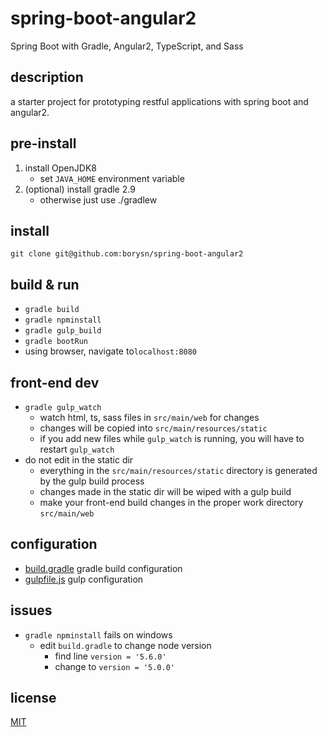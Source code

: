 # spring-boot-angular2
Spring Boot with Gradle, Angular2, TypeScript, and Sass

## description
a starter project for prototyping restful applications with spring boot and angular2.

## pre-install
1. install OpenJDK8
    - set `JAVA_HOME` environment variable
1. (optional) install gradle 2.9
    - otherwise just use ./gradlew

## install
`git clone git@github.com:borysn/spring-boot-angular2`

## build & run
* `gradle build`
* `gradle npminstall`
* `gradle gulp_build`
* `gradle bootRun`
* using browser, navigate to`localhost:8080`

## front-end dev
* `gradle gulp_watch`
    - watch html, ts, sass files in `src/main/web` for changes
    - changes will be copied into `src/main/resources/static`
    - if you add new files while `gulp_watch` is running, you will have to restart `gulp_watch`
* do not edit in the static dir
    - everything in the `src/main/resources/static` directory is generated by the gulp build process
    - changes made in the static dir will be wiped with a gulp build
    - make your front-end build changes in the proper work directory `src/main/web`
        
## configuration
* [build.gradle](build.gradle) gradle build configuration
* [gulpfile.js](src/main/web/gulpfile.js) gulp configuration

## issues
* `gradle npminstall` fails on windows
    - edit `build.gradle` to change node version
        - find line `version = '5.6.0'`
        - change to `version = '5.0.0'`

## license
[MIT](/LICENSE)
